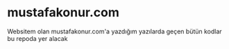 # mustafakonur.com
Websitem olan mustafakonur.com'a yazdığım yazılarda geçen bütün kodlar bu repoda yer alacak
